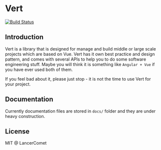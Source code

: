 # Vert

[![Build Status](https://travis-ci.com/LancerComet/vue-enterprise.svg?token=5zYzqd8cwqrVEG6tvNJs&branch=master)](https://travis-ci.com/LancerComet/vue-enterprise)

## Introduction

Vert is a library that is designed for manage and build middle or large scale projects which are based on Vue. Vert has it own best practice and design pattern, and comes with several APIs to help you to do some 
software engineering stuff. Maybe you will think it is something like `Angular + Vue` if you have ever used both of them.

If you feel bad about it, please just stop - it is not the time to use Vert for your project.

## Documentation

Currently documentation files are stored in `docs/` folder and they are under heavy construction.

## License

MIT @ LancerComet
